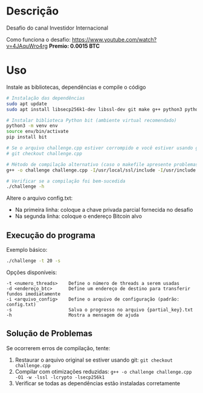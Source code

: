 # Descrição

Desafio do canal Investidor Internacional

Como funciona o desafio: https://www.youtube.com/watch?v=4JAquWro4rg
<strong>Premio: 0.0015 BTC</strong>

# Uso

Instale as bibliotecas, dependências e compile o código
```bash
# Instalação das dependências
sudo apt update
sudo apt install libsecp256k1-dev libssl-dev git make g++ python3 python3-pip -y

# Instalar biblioteca Python bit (ambiente virtual recomendado)
python3 -m venv env
source env/bin/activate
pip install bit

# Se o arquivo challenge.cpp estiver corrompido e você estiver usando git
# git checkout challenge.cpp

# Método de compilação alternativo (caso o makefile apresente problemas)
g++ -o challenge challenge.cpp -I/usr/local/ssl/include -I/usr/include -I/usr/local/include -march=native -O2 -w -lssl -lcrypto -lsecp256k1 -fopenmp

# Verificar se a compilação foi bem-sucedida
./challenge -h
```

Altere o arquivo config.txt:
- Na primeira linha: coloque a chave privada parcial fornecida no desafio
- Na segunda linha: coloque o endereço Bitcoin alvo

## Execução do programa

Exemplo básico:
```bash
./challenge -t 20 -s
```

Opções disponíveis:
```
-t <numero_threads>    Define o número de threads a serem usadas
-d <endereço_btc>      Define um endereço de destino para transferir fundos imediatamente
-i <arquivo_config>    Define o arquivo de configuração (padrão: config.txt)
-s                     Salva o progresso no arquivo {partial_key}.txt
-h                     Mostra a mensagem de ajuda
```

## Solução de Problemas

Se ocorrerem erros de compilação, tente:

1. Restaurar o arquivo original se estiver usando git: `git checkout challenge.cpp`
2. Compilar com otimizações reduzidas: `g++ -o challenge challenge.cpp -O1 -w -lssl -lcrypto -lsecp256k1`
3. Verificar se todas as dependências estão instaladas corretamente


